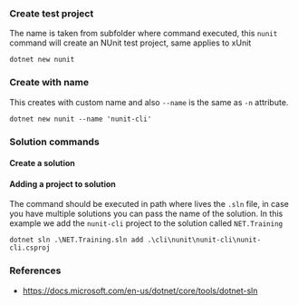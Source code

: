 ### Create test project
The name is taken from subfolder where command executed, this `nunit` command will create an NUnit test project, same applies to xUnit
```
dotnet new nunit
```

### Create with name
This creates with custom name and also `--name` is the same as `-n` attribute.
```
dotnet new nunit --name 'nunit-cli' 
```

### Solution commands

#### Create a solution


#### Adding a project to solution 
The command should be executed in path where lives the `.sln` file, in case you have multiple solutions you can pass the name of the solution.
In this example we add the `nunit-cli` project to the solution called `NET.Training`

```
dotnet sln .\NET.Training.sln add .\cli\nunit\nunit-cli\nunit-cli.csproj
```


### References
- https://docs.microsoft.com/en-us/dotnet/core/tools/dotnet-sln
